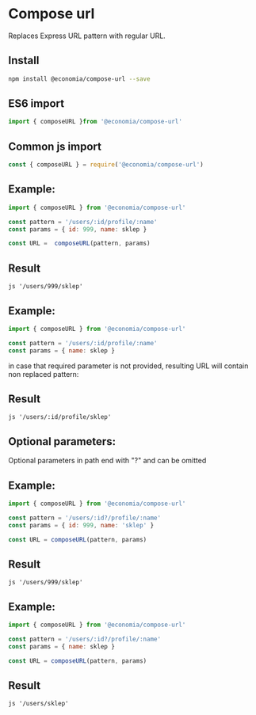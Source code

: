 Compose url
=================

Replaces Express URL pattern with regular URL. 

## Install

```sh
npm install @economia/compose-url --save
```

## ES6 import

```js
import { composeURL }from '@economia/compose-url'
``` 

## Common js import

```js
const { composeURL } = require('@economia/compose-url')
```

## Example:
```js
import { composeURL } from '@economia/compose-url'

const pattern = '/users/:id/profile/:name'
const params = { id: 999, name: sklep }

const URL =  composeURL(pattern, params)
````

## Result
``js
  '/users/999/sklep'
``

## Example:
```js
import { composeURL } from '@economia/compose-url'

const pattern = '/users/:id/profile/:name'
const params = { name: sklep }
```
in case that required parameter is not provided, resulting URL will contain non replaced pattern:
## Result
``js
  '/users/:id/profile/sklep'
``

## Optional parameters:

Optional parameters in path end with "?" and can be omitted

## Example:
```js
import { composeURL } from '@economia/compose-url'

const pattern = '/users/:id?/profile/:name'
const params = { id: 999, name: 'sklep' }

const URL = composeURL(pattern, params)
```
## Result
``js
  '/users/999/sklep'
``
## Example:
```js
import { composeURL } from '@economia/compose-url'

const pattern = '/users/:id?/profile/:name'
const params = { name: sklep }

const URL = composeURL(pattern, params)
```
## Result
``js
  '/users/sklep'
``


